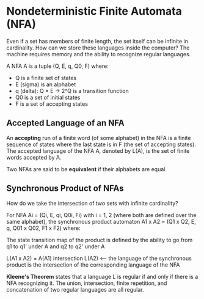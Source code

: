 # Nondeterministic Finite Automata (NFA)

Even if a set has members of finite length, the set itself can be infinite in cardinality. How can we store these languages inside the computer? The machine requires memory and the ability to recognize regular languages.

A NFA A is a tuple (Q, E, q, Q0, F) where:

- Q is a finite set of states
- E (sigma) is an alphabet
- q (delta): Q * E -> 2^Q is a transition function
- Q0 is a set of initial states
- F is a set of accepting states

## Accepted Language of an NFA

An **accepting** run of a finite word (of some alphabet) in the NFA is a finite sequence of states where the last state is in F (the set of accepting states). The accepted language of the NFA A, denoted by L(A), is the set of finite words accepted by A.

Two NFAs are said to be **equivalent** if their alphabets are equal.

## Synchronous Product of NFAs

How do we take the intersection of two sets with infinite cardinality?

For NFA Ai = (Qi, E, qi, Q0i, Fi) with i = 1, 2 (where both are defined over the same alphabet), the synchronous product automaton A1 x A2 = (Q1 x Q2, E, q, Q01 x Q02, F1 x F2) where:

The state transition map of the product is defined by the ability to go from q1 to q1' under A and q2 to q2' under A

L(A1 x A2) = A(A1) intersection L(A2) <-- the language of the synchronous product is the intersection of the corresponding language of the NFA

**Kleene's Theorem** states that a language L is regular if and only if there is a NFA recognizing it. The union, intersection, finite repetition, and concatenation of two regular languages are all regular.